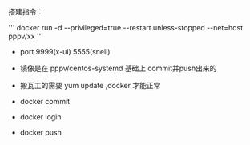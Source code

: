搭建指令：


'''
docker run -d  --privileged=true  --restart unless-stopped --net=host pppv/xx
'''



- port  9999(x-ui)     5555(snell)

- 镜像是在 pppv/centos-systemd 基础上 commit并push出来的

- 搬瓦工的需要 yum update ,docker 才能正常


- docker commit
- docker login
- docker push
